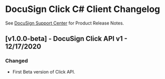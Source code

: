 # DocuSign Click C# Client Changelog
See [DocuSign Support Center](https://support.docusign.com/en/releasenotes/) for Product Release Notes.

## [v1.0.0-beta] - DocuSign Click API v1 - 12/17/2020
### Changed
- First Beta version of Click API.